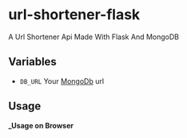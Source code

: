 # url-shortener-flask
A Url Shortener Api Made With Flask And MongoDB

## Variables

- `DB_URL` Your [MongoDb](https://www.mongodb.com/) url


## Usage

**_Usage on Browser**
